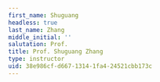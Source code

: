 ```yaml
---
first_name: Shuguang
headless: true
last_name: Zhang
middle_initial: ''
salutation: Prof.
title: Prof. Shuguang Zhang
type: instructor
uid: 38e986cf-d667-1314-1fa4-24521cbb173c
---
```

